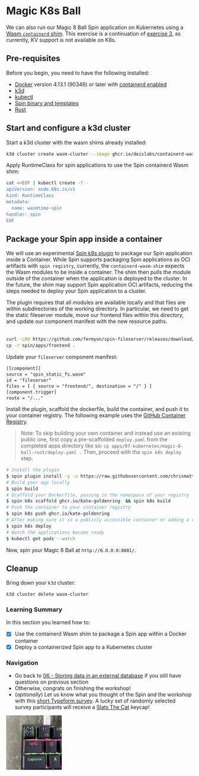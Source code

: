# Magic K8s Ball

We can also run our Magic 8 Ball Spin application on Kubernetes using a [Wasm `containerd` shim](https://github.com/deislabs/containerd-wasm-shims/blob/main/containerd-shim-spin-v1/quickstart.md). This exercise is a continuation of [exercise 3](./03-frontend.md), as currently, KV support is not available on K8s.

## Pre-requisites

Before you begin, you need to have the following installed:

- [Docker](https://docs.docker.com/install/) version 4.13.1 (90346) or later with [containerd enabled](https://docs.docker.com/desktop/containerd/)
- [k3d](https://k3d.io/v5.4.6/#installation)
- [kubectl](https://kubernetes.io/docs/tasks/tools/#kubectl)
- [Spin binary and templates](https://spin.fermyon.dev/quickstart/)
- [Rust](https://www.rust-lang.org/tools/install)

## Start and configure a k3d cluster

Start a k3d cluster with the wasm shims already installed:

```bash
k3d cluster create wasm-cluster --image ghcr.io/deislabs/containerd-wasm-shims/examples/k3d:v0.5.1 -p "8081:80@loadbalancer" --agents 2
```

Apply RuntimeClass for spin applications to use the Spin containerd Wasm shim:

```bash
cat <<EOF | kubectl create -f -
apiVersion: node.k8s.io/v1
kind: RuntimeClass
metadata:
  name: wasmtime-spin
handler: spin
EOF
```

## Package your Spin app inside a container

We will use an experimental [Spin k8s plugin](https://github.com/chrismatteson/spin-plugin-k8s) to package our Spin application inside a Container. While Spin supports packaging Spin applications as OCI artifacts with `spin registry`, currently, the `containerd-wasm-shim` expects the Wasm modules to be inside a container. The shim then pulls the module outside of the container when the application is deployed to the cluster. In the future, the shim may support Spin application OCI artifacts, reducing the steps needed to deploy your Spin application to a cluster.

The plugin requires that all modules are available locally and that files are within subdirectories of the working directory. In particular, we need to get the static fileserver module, move our frontend files within this directory, and update our component manifest with the new resource paths.

```bash

curl -LRO https://github.com/fermyon/spin-fileserver/releases/download/v0.0.1/spin_static_fs.wasm
cp -r spin/apps/frontend .
```

Update your `fileserver` component manifest:

```
[[component]]
source = "spin_static_fs.wasm"
id = "fileserver"
files = [ { source = "frontend/", destination = "/" } ]
[component.trigger]
route = "/..."
```

Install the plugin, scaffold the dockerfile, build the container, and push it to your container registry. The following example uses the [GitHub Container Registry](https://docs.github.com/en/packages/working-with-a-github-packages-registry/working-with-the-container-registry). 

> Note: To skip building your own container and instead use an existing public one, first copy a pre-scaffolded `deploy.yaml` from the completed apps directory like so: `cp apps/07-kubernetes/magic-8-ball-rust/deploy.yaml .` Then, proceed with the `spin k8s deploy` step.

```bash
# Install the plugin
$ spin plugin install -y -u https://raw.githubusercontent.com/chrismatteson/spin-plugin-k8s/main/k8s.json
# Build your app locally
$ spin build
# Scaffold your Dockerfile, passing in the namespace of your registry
$ spin k8s scaffold ghcr.io/kate-goldenring  && spin k8s build
# Push the container to your container registry
$ spin k8s push ghcr.io/kate-goldenring 
# After making sure it is a publicly accessible container or adding a regcred to your `deploy.yaml`
$ spin k8s deploy
# Watch the applications become ready
$ kubectl get pods --watch
```

Now, spin your Magic 8 Ball at `http://0.0.0.0:8081/`.

## Cleanup

Bring down your `k3d` cluster:

```bash
k3d cluster delete wasm-cluster
```

### Learning Summary

In this section you learned how to:
- [x] Use the containerd Wasm shim to package a Spin app within a Docker container
- [x] Deploy a containerized Spin app to a Kubernetes cluster 

### Navigation

- Go back to [06 - Storing data in an external database](06-external-db.md) if you still have questions on previous section
- Otherwise, congrats on finishing the workshop! 
- (_optionally_) Let us know what you thought of the Spin and the workshop with this [short Typeform survey](https://fibsu0jcu2g.typeform.com/to/RK08OLSy#hubspot_utk=xxxxx&hubspot_page_name=xxxxx&hubspot_page_url=xxxxx). A lucky set of randomly selected survey participants will receive a [Slats The Cat](https://www.fermyon.com/blog/finicky-whiskers-part-1-intro) keycap!
<img src=../media/slats-keycap-cropped.png width="150">

